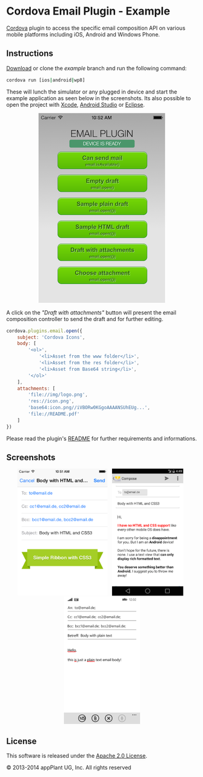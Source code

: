 
Cordova Email Plugin - Example
==============================

[Cordova][cordova] plugin to access the specific email composition API on various mobile platforms including iOS, Android and Windows Phone.

## Instructions
[Download][zip] or clone the _example_ branch and run the following command:

```bash
cordova run [ios|android|wp8]
```

These will lunch the simulator or any plugged in device and start the example application as seen below in the screenshots. Its also possible to open the project with [Xcode][xcode], [Android Studio][studio] or [Eclipse][eclipse].

<p align="center">
    <img src="images/overview.png"></img>
</p>

A click on the _"Draft with attachments"_ button will present the email composition controller to send the draft and for further editing.

```javascript
cordova.plugins.email.open({
    subject: 'Cordova Icons',
    body: [
        '<ol>',
            '<li>Asset from the www folder</li>',
            '<li>Asset from the res folder</li>',
            '<li>Asset from Base64 string</li>',
        '</ol>'
    ],
    attachments: [
        'file://img/logo.png',
        'res://icon.png',
        'base64:icon.png//iVBORw0KGgoAAAANSUhEUg...',
        'file://README.pdf'
    ]
})
```

Please read the plugin's [README][readme] for further requirements and informations.


## Screenshots

<p align="center">
    <img height="335px" src="images/ios.png"></img>
    &nbsp;
    <img height="335px" src="images/android.png"></img>
    &nbsp;
    <img height="335px" src="images/wp8.png"></img>
</p>


## License

This software is released under the [Apache 2.0 License][apache2_license].

© 2013-2014 appPlant UG, Inc. All rights reserved


[cordova]: https://cordova.apache.org
[readme]: https://github.com/katzer/cordova-plugin-email-composer/blob/master/README.md
[zip]: https://github.com/katzer/cordova-plugin-email-composer/archive/example.zip
[xcode]: https://developer.apple.com/xcode/
[studio]: https://developer.android.com/sdk/installing/studio.html
[eclipse]: https://developer.android.com/sdk/index.html
[apache2_license]: http://opensource.org/licenses/Apache-2.0

